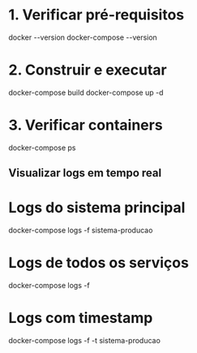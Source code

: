 # 1. Verificar pré-requisitos
docker --version
docker-compose --version

# 2. Construir e executar
docker-compose build
docker-compose up -d

# 3. Verificar containers
docker-compose ps

## Visualizar logs em tempo real
# Logs do sistema principal
docker-compose logs -f sistema-producao

# Logs de todos os serviços
docker-compose logs -f

# Logs com timestamp
docker-compose logs -f -t sistema-producao